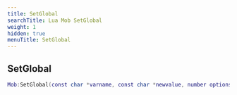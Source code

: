 ```yaml
---
title: SetGlobal
searchTitle: Lua Mob SetGlobal
weight: 1
hidden: true
menuTitle: SetGlobal
---
```

## SetGlobal
```lua
Mob:SetGlobal(const char *varname, const char *newvalue, number options, const char *duration, Lua_Mob other); -- void
```